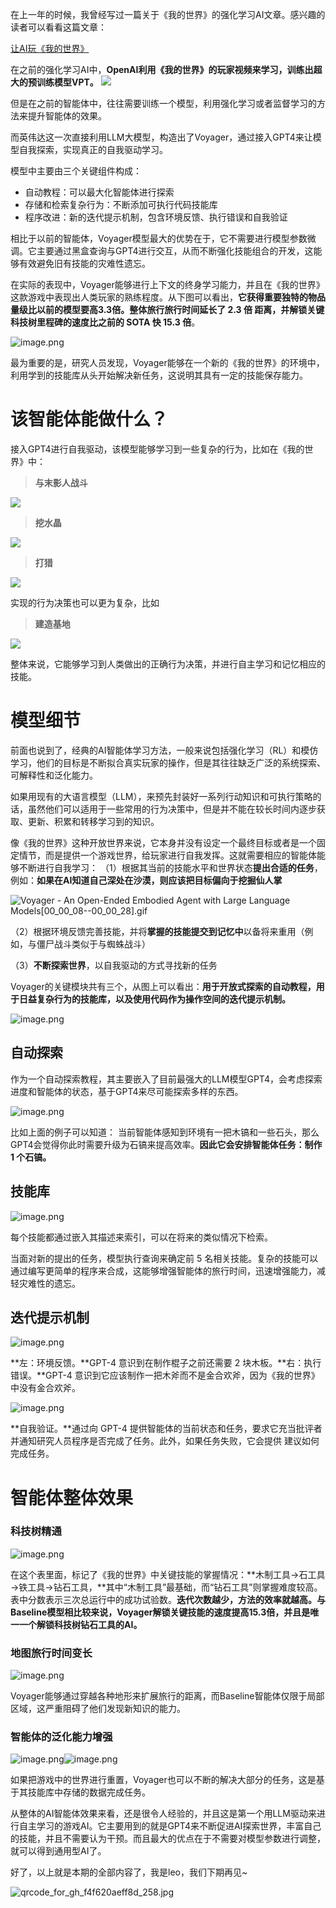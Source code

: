 在上一年的时候，我曾经写过一篇关于《我的世界》的强化学习AI文章。感兴趣的读者可以看看这篇文章：

[让AI玩《我的世界》](https://zhuanlan.zhihu.com/p/536735680?utm_id=0)

在之前的强化学习AI中，**OpenAI利用《我的世界》的玩家视频来学习，训练出超大的预训练模型VPT。**
![](https://cdn.nlark.com/yuque/0/2023/png/29330410/1685179851039-8cc6b30f-5b0f-4f22-9b74-37253dff3271.png#averageHue=%23ebf2f6&clientId=ued902873-adab-4&from=paste&id=GCZdH&originHeight=494&originWidth=1080&originalType=url&ratio=1&rotation=0&showTitle=false&status=done&style=none&taskId=u5d945200-01f3-4992-a91c-7d4c3470d02&title=)

但是在之前的智能体中，往往需要训练一个模型，利用强化学习或者监督学习的方法来提升智能体的效果。

而英伟达这一次直接利用LLM大模型，构造出了Voyager，通过接入GPT4来让模型自我探索，实现真正的自我驱动学习。

模型中主要由三个关键组件构成：

- 自动教程：可以最大化智能体进行探索
- 存储和检索复杂行为：不断添加可执行代码技能库
- 程序改进：新的迭代提示机制，包含环境反馈、执行错误和自我验证

相比于以前的智能体，Voyager模型最大的优势在于，它不需要进行模型参数微调。它主要通过黑盒查询与GPT4进行交互，从而不断强化技能组合的开发，这能够有效避免旧有技能的灾难性遗忘。

在实际的表现中，Voyager能够进行上下文的终身学习能力，并且在《我的世界》这款游戏中表现出人类玩家的熟练程度。从下图可以看出，**它获得重要独特的物品量级比以前的模型要高3.3倍。整体旅行旅行时间延长了 2.3 倍 距离，并解锁关键科技树里程碑的速度比之前的 SOTA 快 15.3 倍**。

![image.png](https://cdn.nlark.com/yuque/0/2023/png/29330410/1685320887738-d75e7d33-c53a-4c11-8b27-b2fc4af2fd65.png#averageHue=%23f2efed&clientId=ued902873-adab-4&from=paste&height=745&id=t7Kdz&originHeight=745&originWidth=1196&originalType=binary&ratio=1&rotation=0&showTitle=false&size=238488&status=done&style=none&taskId=ue534d552-80c2-4142-9695-3fe00546378&title=&width=1196)

最为重要的是，研究人员发现，Voyager能够在一个新的《我的世界》的环境中，利用学到的技能库从头开始解决新任务，这说明其具有一定的技能保存能力。

# 该智能体能做什么？
接入GPT4进行自我驱动，该模型能够学习到一些复杂的行为，比如在《我的世界》中：

> **与末影人战斗**

![](https://cdn.nlark.com/yuque/0/2023/gif/29330410/1685322739417-004b7a9b-6707-4fc6-b98f-e33b80f288f9.gif#averageHue=%230a0a00&clientId=ued902873-adab-4&from=paste&id=wEJd6&originHeight=360&originWidth=640&originalType=url&ratio=1&rotation=0&showTitle=false&status=done&style=none&taskId=ua6f56c70-2c57-46e8-b7ac-4c41b7dff2c&title=)

> **挖水晶**

![](https://cdn.nlark.com/yuque/0/2023/gif/29330410/1685322792325-a032ad43-19bb-47fc-8f76-079421e3e23d.gif#averageHue=%23244855&clientId=ued902873-adab-4&from=paste&id=KyyUG&originHeight=360&originWidth=640&originalType=url&ratio=1&rotation=0&showTitle=false&status=done&style=none&taskId=u04af446c-48c5-4254-a57b-b33b8a25e81&title=)

> **打猎**

![](https://cdn.nlark.com/yuque/0/2023/gif/29330410/1685322907487-40eee053-9975-4860-a54a-17d3f095a49b.gif#averageHue=%23385c42&clientId=ued902873-adab-4&from=paste&id=csUbq&originHeight=360&originWidth=640&originalType=url&ratio=1&rotation=0&showTitle=false&status=done&style=none&taskId=u0be2ea8d-4a19-45f0-9e61-0a5c2e61d58&title=)

实现的行为决策也可以更为复杂，比如

> **建造基地**

![](https://cdn.nlark.com/yuque/0/2023/gif/29330410/1685323358665-a69b9dee-019b-4676-9b8a-da8d7a404bd9.gif#averageHue=%232e3d33&clientId=ued902873-adab-4&from=paste&id=im1W9&originHeight=360&originWidth=640&originalType=url&ratio=1&rotation=0&showTitle=false&status=done&style=none&taskId=uc9d47dc8-2dad-42fa-a7dd-ac13bbaf0ae&title=)

整体来说，它能够学习到人类做出的正确行为决策，并进行自主学习和记忆相应的技能。
# 模型细节
前面也说到了，经典的AI智能体学习方法，一般来说包括强化学习（RL）和模仿学习，他们的目标是不断拟合真实玩家的操作，但是其往往缺乏广泛的系统探索、可解释性和泛化能力。

如果用现有的大语言模型（LLM），来预先封装好一系列行动知识和可执行策略的话，虽然他们可以适用于一些常用的行为决策中，但是并不能在较长时间内逐步获取、更新、积累和转移学习到的知识。

像《我的世界》这种开放世界来说，它本身并没有设定一个最终目标或者是一个固定情节，而是提供一个游戏世界，给玩家进行自我发挥。这就需要相应的智能体能够不断进行自我学习：
（1）根据其当前的技能水平和世界状态**提出合适的任务**，例如：**如果在AI知道自己深处在沙漠，则应该把目标偏向于挖掘仙人掌**

![Voyager - An Open-Ended Embodied Agent with Large Language Models[00_00_08--00_00_28].gif](https://cdn.nlark.com/yuque/0/2023/gif/29330410/1685324830761-6d265d97-6886-45b0-8277-60c92154a890.gif#averageHue=%23313c23&clientId=ued902873-adab-4&from=paste&height=226&id=IY3Is&originHeight=226&originWidth=400&originalType=binary&ratio=1&rotation=0&showTitle=false&size=2644279&status=done&style=none&taskId=u5cd0b881-01a2-461b-83c8-9b2979568a9&title=&width=400)

（2）根据环境反馈完善技能，并将**掌握的技能提交到记忆中**以备将来重用（例如，与僵尸战斗类似于与蜘蛛战斗）

（3）**不断探索世界**，以自我驱动的方式寻找新的任务

Voyager的关键模块共有三个，从图上可以看出：**用于开放式探索的自动教程，用于日益复杂行为的技能库，以及使用代码作为操作空间的迭代提示机制。**

![image.png](https://cdn.nlark.com/yuque/0/2023/png/29330410/1685331518018-d7cd867f-a76f-471f-831a-768517d612cf.png#averageHue=%23f3f2ea&clientId=ued902873-adab-4&from=paste&height=634&id=f9YvH&originHeight=634&originWidth=1441&originalType=binary&ratio=1&rotation=0&showTitle=false&size=317248&status=done&style=none&taskId=u35e93435-0016-48b8-a75f-3260f19d51f&title=&width=1441)

 
## 自动探索
作为一个自动探索教程，其主要嵌入了目前最强大的LLM模型GPT4，会考虑探索进度和智能体的状态，基于GPT4来尽可能探索多样的东西。

![image.png](https://cdn.nlark.com/yuque/0/2023/png/29330410/1685335689178-a857daf8-8be7-4f77-9f64-1c271cbe171d.png#averageHue=%23cabfe7&clientId=ued902873-adab-4&from=paste&id=nd5nX&originHeight=1936&originWidth=5080&originalType=url&ratio=1&rotation=0&showTitle=false&size=2302405&status=done&style=none&taskId=u2375960c-1ec0-43ae-a50a-ec3dc45bd42&title=)

比如上面的例子可以知道：
当前智能体感知到环境有一把木镐和一些石头，那么GPT4会觉得你此时需要升级为石镐来提高效率。**因此它会安排智能体任务：制作 1 个石镐。**

## 技能库

![image.png](https://cdn.nlark.com/yuque/0/2023/png/29330410/1685417365483-334fa3a5-7d97-40b6-8933-ca208c49e208.png#averageHue=%23f5f4ed&clientId=u8c7bb10c-0f51-4&from=paste&height=628&id=uf73bbf63&originHeight=706&originWidth=1470&originalType=binary&ratio=1.125&rotation=0&showTitle=false&size=241619&status=done&style=none&taskId=u8c58612e-8f74-4f29-973b-a7537e364a2&title=&width=1306.6666666666667)

每个技能都通过嵌入其描述来索引，可以在将来的类似情况下检索。

当面对新的提出的任务，模型执行查询来确定前 5 名相关技能。复杂的技能可以通过编写更简单的程序来合成，这能够增强智能体的旅行时间，迅速增强能力，减轻灾难性的遗忘。

## 迭代提示机制

![image.png](https://cdn.nlark.com/yuque/0/2023/png/29330410/1685417633848-690fc7ab-4bb8-4692-9979-d5a9ea8c989c.png#averageHue=%23a7be8c&clientId=u8c7bb10c-0f51-4&from=paste&height=628&id=u96155124&originHeight=707&originWidth=1195&originalType=binary&ratio=1.125&rotation=0&showTitle=false&size=312607&status=done&style=none&taskId=u26f33e32-2718-47d6-9c1e-5590845de11&title=&width=1062.2222222222222)

**左：环境反馈。**GPT-4 意识到在制作棍子之前还需要 2 块木板。**右：执行错误。**GPT-4 意识到它应该制作一把木斧而不是金合欢斧，因为《我的世界》中没有金合欢斧。

![image.png](https://cdn.nlark.com/yuque/0/2023/png/29330410/1685423831468-6cb78361-c316-4fbe-84a9-145782d439f2.png#averageHue=%23d7caf2&clientId=u8c7bb10c-0f51-4&from=paste&height=537&id=u55eaf82a&originHeight=604&originWidth=1498&originalType=binary&ratio=1.125&rotation=0&showTitle=false&size=268346&status=done&style=none&taskId=ub81954bb-a122-4c09-86f0-6b8a405aa2f&title=&width=1331.5555555555557)

**自我验证。**通过向 GPT-4 提供智能体的当前状态和任务，要求它充当批评者并通知研究人员程序是否完成了任务。此外，如果任务失败，它会提供 建议如何完成任务。

# 智能体整体效果

### 科技树精通

![image.png](https://cdn.nlark.com/yuque/0/2023/png/29330410/1685423939818-bed7b801-5ae1-41f4-bf4a-c0fbe855f0fe.png#averageHue=%23ededed&clientId=u8c7bb10c-0f51-4&from=paste&id=u01e6d139&originHeight=352&originWidth=1828&originalType=url&ratio=1.125&rotation=0&showTitle=false&size=106074&status=done&style=none&taskId=u31f73e51-a9c2-448c-9794-ab471c0e533&title=)

在这个表里面，标记了《我的世界》中关键技能的掌握情况：**木制工具→石工具→铁工具→钻石工具，**其中“木制工具”最基础，而“钻石工具”则掌握难度较高。表中分数表示三次总运行中的成功试验数。**迭代次数越少，方法的效率就越高。**与Baseline模型相比较来说，Voyager解锁关键技能的速度提高15.3倍，并且**是唯一一个解锁科技树钻石工具的AI。**

### 地图旅行时间变长

![image.png](https://cdn.nlark.com/yuque/0/2023/png/29330410/1685428945453-db7c6a7f-d5d8-4e36-81e4-318599b61c11.png#averageHue=%237fab3d&clientId=u8c7bb10c-0f51-4&from=paste&id=u2f7884af&originHeight=1532&originWidth=2855&originalType=url&ratio=1.125&rotation=0&showTitle=false&size=1077343&status=done&style=none&taskId=u0b675b94-6bc2-4297-aa85-befa44137fc&title=)

Voyager能够通过穿越各种地形来扩展旅行的距离，而Baseline智能体仅限于局部区域，这严重阻碍了他们发现新知识的能力。

### 智能体的泛化能力增强

![image.png](https://cdn.nlark.com/yuque/0/2023/png/29330410/1685428944385-46f5271c-58c9-47b0-b49b-830ca2c1466d.png#averageHue=%23e8e8e8&clientId=u8c7bb10c-0f51-4&from=paste&id=uc7a11afe&originHeight=314&originWidth=1432&originalType=url&ratio=1.125&rotation=0&showTitle=false&size=93193&status=done&style=none&taskId=u6ff6e667-8264-4d5d-be94-f6e8e120387&title=)![image.png](https://cdn.nlark.com/yuque/0/2023/png/29330410/1685428945472-5497c22b-9eff-4ccd-9e99-c741c6fe8daa.png#averageHue=%23edeceb&clientId=u8c7bb10c-0f51-4&from=paste&id=u854c8cfe&originHeight=2878&originWidth=4132&originalType=url&ratio=1.125&rotation=0&showTitle=false&size=1018497&status=done&style=none&taskId=uaa381bae-907e-4659-83d0-87deb143adc&title=)

如果把游戏中的世界进行重置，Voyager也可以不断的解决大部分的任务，这是基于其技能库中存储的数据完成任务。

从整体的AI智能体效果来看，还是很令人经验的，并且这是第一个用LLM驱动来进行自主学习的游戏AI。它主要用到的就是GPT4来不断促进AI探索世界，丰富自己的技能，并且不需要认为干预。而且最大的优点在于不需要对模型参数进行调整，就可以得到通用型AI了。

好了，以上就是本期的全部内容了，我是leo，我们下期再见~

![qrcode_for_gh_f4f620aeff8d_258.jpg](https://cdn.nlark.com/yuque/0/2023/jpeg/29330410/1685431056074-38e6a5f3-cb1e-4333-a273-e9f9dcae8714.jpeg#averageHue=%23a6a4a3&clientId=u8c7bb10c-0f51-4&from=paste&height=229&id=u4681cbc8&originHeight=258&originWidth=258&originalType=binary&ratio=1.125&rotation=0&showTitle=false&size=27597&status=done&style=none&taskId=uf42706f9-cf28-4705-b69c-302f7051419&title=&width=229.33333333333334)

 

